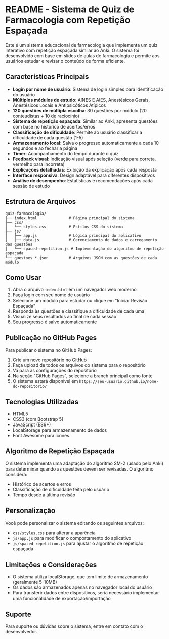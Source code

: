 # README - Sistema de Quiz de Farmacologia com Repetição Espaçada

Este é um sistema educacional de farmacologia que implementa um quiz interativo com repetição espaçada similar ao Anki. O sistema foi desenvolvido com base em slides de aulas de farmacologia e permite aos usuários estudar e revisar o conteúdo de forma eficiente.

## Características Principais

- **Login por nome de usuário**: Sistema de login simples para identificação do usuário
- **Múltiplos módulos de estudo**: AINES E AIES, Anestésicos Gerais, Anestésicos Locais e Antipsicóticos Atípicos
- **120 questões de múltipla escolha**: 30 questões por módulo (20 conteudistas + 10 de raciocínio)
- **Sistema de repetição espaçada**: Similar ao Anki, apresenta questões com base no histórico de acertos/erros
- **Classificação de dificuldade**: Permite ao usuário classificar a dificuldade de cada questão (1-5)
- **Armazenamento local**: Salva o progresso automaticamente a cada 10 segundos e ao fechar a página
- **Timer**: Acompanhamento do tempo durante o quiz
- **Feedback visual**: Indicação visual após seleção (verde para correta, vermelho para incorreta)
- **Explicações detalhadas**: Exibição da explicação após cada resposta
- **Interface responsiva**: Design adaptável para diferentes dispositivos
- **Análise de desempenho**: Estatísticas e recomendações após cada sessão de estudo

## Estrutura de Arquivos

```
quiz-farmacologia/
├── index.html              # Página principal do sistema
├── css/
│   └── styles.css          # Estilos CSS do sistema
├── js/
│   ├── app.js              # Lógica principal do aplicativo
│   ├── data.js             # Gerenciamento de dados e carregamento das questões
│   └── spaced-repetition.js # Implementação do algoritmo de repetição espaçada
└── questoes_*.json         # Arquivos JSON com as questões de cada módulo
```

## Como Usar

1. Abra o arquivo `index.html` em um navegador web moderno
2. Faça login com seu nome de usuário
3. Selecione um módulo para estudar ou clique em "Iniciar Revisão Espaçada"
4. Responda às questões e classifique a dificuldade de cada uma
5. Visualize seus resultados ao final de cada sessão
6. Seu progresso é salvo automaticamente

## Publicação no GitHub Pages

Para publicar o sistema no GitHub Pages:

1. Crie um novo repositório no GitHub
2. Faça upload de todos os arquivos do sistema para o repositório
3. Vá para as configurações do repositório
4. Na seção "GitHub Pages", selecione a branch principal como fonte
5. O sistema estará disponível em `https://seu-usuario.github.io/nome-do-repositorio/`

## Tecnologias Utilizadas

- HTML5
- CSS3 (com Bootstrap 5)
- JavaScript (ES6+)
- LocalStorage para armazenamento de dados
- Font Awesome para ícones

## Algoritmo de Repetição Espaçada

O sistema implementa uma adaptação do algoritmo SM-2 (usado pelo Anki) para determinar quando as questões devem ser revisadas. O algoritmo considera:

- Histórico de acertos e erros
- Classificação de dificuldade feita pelo usuário
- Tempo desde a última revisão

## Personalização

Você pode personalizar o sistema editando os seguintes arquivos:

- `css/styles.css` para alterar a aparência
- `js/app.js` para modificar o comportamento do aplicativo
- `js/spaced-repetition.js` para ajustar o algoritmo de repetição espaçada

## Limitações e Considerações

- O sistema utiliza localStorage, que tem limite de armazenamento (geralmente 5-10MB)
- Os dados são armazenados apenas no navegador local do usuário
- Para transferir dados entre dispositivos, seria necessário implementar uma funcionalidade de exportação/importação

## Suporte

Para suporte ou dúvidas sobre o sistema, entre em contato com o desenvolvedor.
